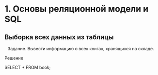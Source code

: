 <div align=left>
  <h1>1. Основы реляционной модели и SQL</h1>
  </div>
 <div align=left>
  <h2>Выборка всех данных из таблицы</h2>
  <p>
    <img src="https://cdn-icons-png.flaticon.com/512/2538/2538036.png" width=10 heigh=10>Задание. Вывести информацию о всех книгах, хранящихся на складе.
  </p>
  <p>Решение</p> 
  <div class="highlight highlight-source-sql notranslate position-relative overflow-auto" dir=auto>
    SELECT * FROM book;
  </div>
    
  
  

  





